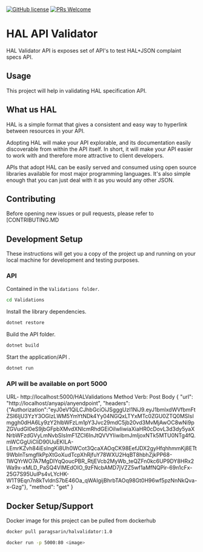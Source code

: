 
[![GitHub license](https://img.shields.io/badge/License-GPLv3-blue.svg)]() 
[![PRs Welcome](https://img.shields.io/badge/PRs-welcome-brightgreen.svg)]()

# HAL API Validator
 
HAL Validator API is exposes set of API's to test HAL+JSON complaint specs API.



## Usage

This project will help in validating HAL specification API.

## What us HAL
HAL is a simple format that gives a consistent and easy way to hyperlink between resources in your API.

Adopting HAL will make your API explorable, and its documentation easily discoverable from within the API itself. In short, it will make your API easier to work with and therefore more attractive to client developers.

APIs that adopt HAL can be easily served and consumed using open source libraries available for most major programming languages. It's also simple enough that you can just deal with it as you would any other JSON.



## Contributing

Before opening new issues or pull requests, please refer to [CONTRIBUTING.MD

## Development Setup

These instructions will get you a copy of the project up and running on your local machine for development and testing purposes.


### API

Contained in the `Validations folder`.

```bash
cd Validations
```

Install the library dependencies.

```bash
dotnet restore
```

Build the API folder.

````bash
dotnet build
````

Start the application/API .

````bash
dotnet run
````

### API will be available on port 5000 

URL- http://localhost:5000/HALValidations
Method Verb: Post
Body
{
"url": "http://localhost/anyapi/anyendpoint",
"headers": {"Authorization":"eyJ0eV1QiLCJhbGciOiJSgggUzI1NiJ9.eyJ1bmlxdWVfbmFtZSI6IjU3YzY3OGIzLWM5YmYtNDk4Yy04NGQxLTYxMTc0ZGU0ZTQ0MSIsImggh0dHA6Ly9zY2hlbWFzLm1pY3Jvc29mdC5jb20vd3MvMjAwOC8wNi9pZGVudGl0eS9jbGFpbXMvdXNlcmRhdGEiOiIwIiwiaXiaHR0cDovL3d3dy5yaXNrbWFzdGVyLmNvbSIsImF1ZCI6InJtQVVYIiwibmJmIjoxNTk5MTU0NTg4fQ.mWCGgUiCIiD90UuEKILA-LEmrKZvh84iEsIngKi8Uh0WCot3QcaXAOqCK98EefJDX2gyHfqhhmmKj8ETt9WbInTsmgflkPpXtGoXudTcpXhRjfuY78WXU2HqBT8hbhZjkPP68-1WQYrWO7A7MgDIYqQoucPBR_RtjEVcb2MyWb_teQZFn0kc6UP9DY8HRx2Wa9x-xMLD_PaSQ4VIMEdOIO_9zFNcbAMD7jVZZ5wf1aMfNQPir-69n1cFx-25G7S95UulPs4vLYcHK-W1T9Eqn7n8kTvldnS7bE46Oa_qWAIgijBhrbTAOq98Gt0H96wf5pzNnNkQva-x-Gzg"},
"method": "get"
}




## Docker Setup/Support
Docker image for this project can be pulled from dockerhub

```bash
docker pull paragsarin/halvalidator:1.0
````

```bash
docker run -p 5000:80 <image>
````
